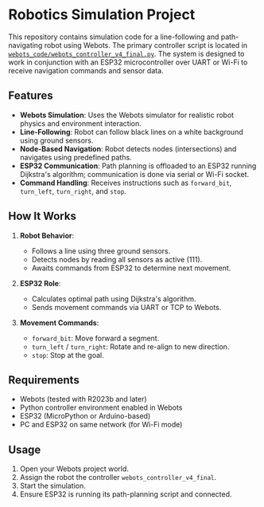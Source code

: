 # Robotics Simulation Project

This repository contains simulation code for a line-following and path-navigating robot using Webots. The primary controller script is located in [`webots_code/webots_controller_v4_final.py`](webots_code/webots_controller_v4_final.py). The system is designed to work in conjunction with an ESP32 microcontroller over UART or Wi-Fi to receive navigation commands and sensor data.

## Features

- **Webots Simulation**: Uses the Webots simulator for realistic robot physics and environment interaction.
- **Line-Following**: Robot can follow black lines on a white background using ground sensors.
- **Node-Based Navigation**: Robot detects nodes (intersections) and navigates using predefined paths.
- **ESP32 Communication**: Path planning is offloaded to an ESP32 running Dijkstra's algorithm; communication is done via serial or Wi-Fi socket.
- **Command Handling**: Receives instructions such as `forward_bit`, `turn_left`, `turn_right`, and `stop`.

## How It Works

1. **Robot Behavior**:
   - Follows a line using three ground sensors.
   - Detects nodes by reading all sensors as active (111).
   - Awaits commands from ESP32 to determine next movement.

2. **ESP32 Role**:
   - Calculates optimal path using Dijkstra's algorithm.
   - Sends movement commands via UART or TCP to Webots.

3. **Movement Commands**:
   - `forward_bit`: Move forward a segment.
   - `turn_left` / `turn_right`: Rotate and re-align to new direction.
   - `stop`: Stop at the goal.

## Requirements

- Webots (tested with R2023b and later)
- Python controller environment enabled in Webots
- ESP32 (MicroPython or Arduino-based)
- PC and ESP32 on same network (for Wi-Fi mode)

## Usage

1. Open your Webots project world.
2. Assign the robot the controller `webots_controller_v4_final`.
3. Start the simulation.
4. Ensure ESP32 is running its path-planning script and connected.


